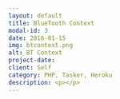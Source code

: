 ```yaml
---
layout: default
title: BlueTooth Context
modal-id: 3
date: 2016-01-15
img: btcontext.png
alt: BT Context
project-date:
client: Self
category: PHP, Tasker, Heroku
description: <p></p>
---
```

